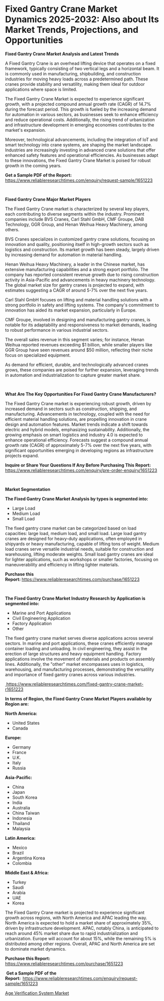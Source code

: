 <p><h1>Fixed Gantry Crane Market Dynamics 2025-2032: Also about Its Market Trends, Projections, and Opportunities</h1></p><p><strong>Fixed Gantry Crane Market Analysis and Latest Trends</strong></p>
<p><p>A Fixed Gantry Crane is an overhead lifting device that operates on a fixed framework, typically consisting of two vertical legs and a horizontal beam. It is commonly used in manufacturing, shipbuilding, and construction industries for moving heavy loads across a predetermined path. These cranes provide stability and versatility, making them ideal for outdoor applications where space is limited.</p><p>The Fixed Gantry Crane Market is expected to experience significant growth, with a projected compound annual growth rate (CAGR) of 14.7% during the forecast period. This growth is fueled by the increasing demand for automation in various sectors, as businesses seek to enhance efficiency and reduce operational costs. Additionally, the rising trend of urbanization and infrastructure development in emerging economies contributes to the market's expansion. </p><p>Moreover, technological advancements, including the integration of IoT and smart technology into crane systems, are shaping the market landscape. Industries are increasingly investing in advanced crane solutions that offer enhanced safety features and operational efficiencies. As businesses adapt to these innovations, the Fixed Gantry Crane Market is poised for robust growth in the coming years.</p></p>
<p><strong>Get a Sample PDF of the Report:&nbsp;</strong> <a href="https://www.reliableresearchtimes.com/enquiry/request-sample/1651223?utm_campaign=2325&utm_medium=2&utm_source=Github&utm_content=ia&utm_term=17022025&utm_id=fixed-gantry-crane">https://www.reliableresearchtimes.com/enquiry/request-sample/1651223</a></p>
<p>&nbsp;</p>
<p><strong>Fixed Gantry Crane Major Market Players</strong></p>
<p><p>The Fixed Gantry Crane market is characterized by several key players, each contributing to diverse segments within the industry. Prominent companies include BVS Cranes, Carl Stahl GmbH, CMF Groupe, DAB Technology, GGR Group, and Henan Weihua Heavy Machinery, among others. </p><p>BVS Cranes specializes in customized gantry crane solutions, focusing on innovation and quality, positioning itself in high-growth sectors such as logistics and construction. Its market growth has been steady, largely driven by increasing demand for automation in material handling.</p><p>Henan Weihua Heavy Machinery, a leader in the Chinese market, has extensive manufacturing capabilities and a strong export portfolio. The company has reported consistent revenue growth due to rising construction activity in Asia-Pacific and advancements in heavy machinery technology. The global market size for gantry cranes is projected to expand, with estimates suggesting a CAGR of around 5-7% over the next five years.</p><p>Carl Stahl GmbH focuses on lifting and material handling solutions with a strong portfolio in safety and lifting systems. The company's commitment to innovation has aided its market expansion, particularly in Europe.</p><p>CMF Groupe, involved in designing and manufacturing gantry cranes, is notable for its adaptability and responsiveness to market demands, leading to robust performance in various industrial sectors.</p><p>The overall sales revenue in this segment varies; for instance, Henan Weihua reported revenues exceeding $1 billion, while smaller players like GGR Group have seen revenues around $50 million, reflecting their niche focus on specialized equipment. </p><p>As demand for efficient, durable, and technologically advanced cranes grows, these companies are poised for further expansion, leveraging trends in automation and industrialization to capture greater market share.</p></p>
<p>&nbsp;</p>
<p><strong>What Are The Key Opportunities For Fixed Gantry Crane Manufacturers?</strong></p>
<p><p>The Fixed Gantry Crane market is experiencing robust growth, driven by increased demand in sectors such as construction, shipping, and manufacturing. Advancements in technology, coupled with the need for efficient material handling solutions, are propelling innovation in crane design and automation features. Market trends indicate a shift towards electric and hybrid models, emphasizing sustainability. Additionally, the growing emphasis on smart logistics and industry 4.0 is expected to enhance operational efficiency. Forecasts suggest a compound annual growth rate (CAGR) of approximately 5-7% over the next five years, with significant opportunities emerging in developing regions as infrastructure projects expand.</p></p>
<p><strong>Inquire or Share Your Questions If Any Before Purchasing This Report:</strong> <a href="https://www.reliableresearchtimes.com/enquiry/pre-order-enquiry/1651223?utm_campaign=2325&utm_medium=2&utm_source=Github&utm_content=ia&utm_term=17022025&utm_id=fixed-gantry-crane">https://www.reliableresearchtimes.com/enquiry/pre-order-enquiry/1651223</a></p>
<p>&nbsp;</p>
<p><strong>Market Segmentation</strong></p>
<p><strong>The Fixed Gantry Crane Market Analysis by types is segmented into:</strong></p>
<p><ul><li>Large Load</li><li>Medium Load</li><li>Small Load</li></ul></p>
<p><p>The fixed gantry crane market can be categorized based on load capacities: large load, medium load, and small load. Large load gantry cranes are designed for heavy-duty applications, often employed in shipyards or heavy manufacturing, capable of lifting tons of weight. Medium load cranes serve versatile industrial needs, suitable for construction and warehousing, lifting moderate weights. Small load gantry cranes are ideal for lighter applications, such as workshops or smaller factories, focusing on maneuverability and efficiency in lifting lighter materials.</p></p>
<p><strong>Purchase this Report:&nbsp;</strong><a href="https://www.reliableresearchtimes.com/purchase/1651223?utm_campaign=2325&utm_medium=2&utm_source=Github&utm_content=ia&utm_term=17022025&utm_id=fixed-gantry-crane">https://www.reliableresearchtimes.com/purchase/1651223</a></p>
<p>&nbsp;</p>
<p><strong>The Fixed Gantry Crane Market Industry Research by Application is segmented into:</strong></p>
<p><ul><li>Marine and Port Applications</li><li>Civil Engineering Application</li><li>Factory Application</li><li>Other</li></ul></p>
<p><p>The fixed gantry crane market serves diverse applications across several sectors. In marine and port applications, these cranes efficiently manage container loading and unloading. In civil engineering, they assist in the erection of large structures and heavy equipment handling. Factory applications involve the movement of materials and products on assembly lines. Additionally, the "other" market encompasses uses in logistics, warehousing, and manufacturing processes, demonstrating the versatility and importance of fixed gantry cranes across various industries.</p></p>
<p><a href="https://www.reliableresearchtimes.com/fixed-gantry-crane-market-r1651223?utm_campaign=2325&utm_medium=2&utm_source=Github&utm_content=ia&utm_term=17022025&utm_id=fixed-gantry-crane">&nbsp;https://www.reliableresearchtimes.com/fixed-gantry-crane-market-r1651223</a></p>
<p><strong>In terms of Region, the Fixed Gantry Crane Market Players available by Region are:</strong></p>
<p>
    <p> <strong> North America: </strong>
        <ul>
            <li>United States</li>
            <li>Canada</li>
        </ul>
        </p> 
    <p> <strong> Europe: </strong>
        <ul>
            <li>Germany</li>
            <li>France</li>
            <li>U.K.</li>
            <li>Italy</li>
            <li>Russia</li>
        </ul>
        </p> 
    <p> <strong> Asia-Pacific: </strong>
        <ul>
            <li>China</li>
            <li>Japan</li>
            <li>South Korea</li>
            <li>India</li>
            <li>Australia</li>
            <li>China Taiwan</li>
            <li>Indonesia</li>
            <li>Thailand</li>
            <li>Malaysia</li>
        </ul>
        </p> 
    <p> <strong> Latin America: </strong>
        <ul>
            <li>Mexico</li>
            <li>Brazil</li>
            <li>Argentina Korea</li>
            <li>Colombia</li>
        </ul>
        </p> 
    <p> <strong> Middle East & Africa: </strong>
        <ul>
            <li>Turkey</li>
            <li>Saudi</li>
            <li>Arabia</li>
            <li>UAE</li>
            <li>Korea</li>
        </ul>
    </p>
    </p>
<p><p>The Fixed Gantry Crane market is projected to experience significant growth across regions, with North America and APAC leading the way. North America is expected to hold a market share of approximately 35%, driven by infrastructure development. APAC, notably China, is anticipated to reach around 45% market share due to rapid industrialization and urbanization. Europe will account for about 15%, while the remaining 5% is distributed among other regions. Overall, APAC and North America are set to dominate market dynamics.</p></p>
<p><strong>Purchase this Report: </strong><a href="https://www.reliableresearchtimes.com/purchase/1651223?utm_campaign=2325&utm_medium=2&utm_source=Github&utm_content=ia&utm_term=17022025&utm_id=fixed-gantry-crane">https://www.reliableresearchtimes.com/purchase/1651223</a></p>
<p>&nbsp;<strong>Get a Sample PDF of the Report:&nbsp;&nbsp;</strong><a href="https://www.reliableresearchtimes.com/enquiry/request-sample/1651223?utm_campaign=2325&utm_medium=2&utm_source=Github&utm_content=ia&utm_term=17022025&utm_id=fixed-gantry-crane">https://www.reliableresearchtimes.com/enquiry/request-sample/1651223</a></p>
<p><strong></strong></p>
<p><p><a href="https://github.com/mayabungard8092/Market-Research-Report-List-1/blob/main/age-verification-system-market.md?utm_campaign=2325&utm_medium=2&utm_source=Github&utm_content=ia&utm_term=17022025&utm_id=fixed-gantry-crane">Age Verification System Market</a></p></p>